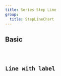 ```yaml
---
title: Series Step Line
group:
  title: StepLineChart
---
```


## Basic

<code src="./basic.tsx" />

## Line with label

<code src="./line-with-label.tsx" />
